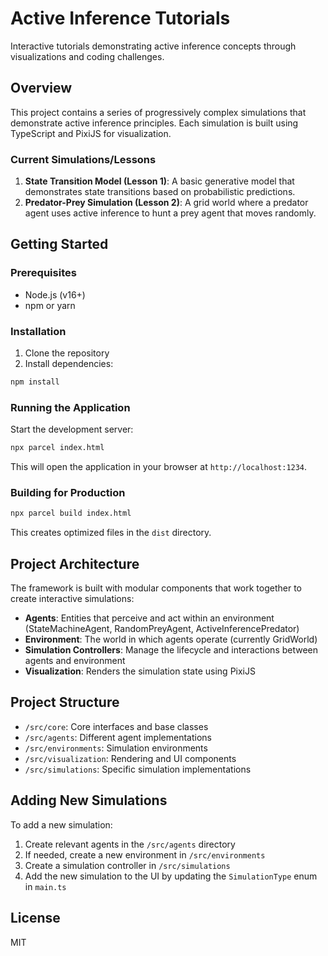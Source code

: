 # Active Inference Tutorials

Interactive tutorials demonstrating active inference concepts through visualizations and coding challenges.

## Overview

This project contains a series of progressively complex simulations that demonstrate active inference principles. Each simulation is built using TypeScript and PixiJS for visualization.

### Current Simulations/Lessons

1. **State Transition Model (Lesson 1)**: A basic generative model that demonstrates state transitions based on probabilistic predictions.
2. **Predator-Prey Simulation (Lesson 2)**: A grid world where a predator agent uses active inference to hunt a prey agent that moves randomly.

## Getting Started

### Prerequisites

- Node.js (v16+)
- npm or yarn

### Installation

1. Clone the repository
2. Install dependencies:

```bash
npm install
```

### Running the Application

Start the development server:

```bash
npx parcel index.html
```

This will open the application in your browser at `http://localhost:1234`.

### Building for Production

```bash
npx parcel build index.html
```

This creates optimized files in the `dist` directory.

## Project Architecture

The framework is built with modular components that work together to create interactive simulations:

- **Agents**: Entities that perceive and act within an environment (StateMachineAgent, RandomPreyAgent, ActiveInferencePredator)
- **Environment**: The world in which agents operate (currently GridWorld)
- **Simulation Controllers**: Manage the lifecycle and interactions between agents and environment
- **Visualization**: Renders the simulation state using PixiJS

## Project Structure

- `/src/core`: Core interfaces and base classes
- `/src/agents`: Different agent implementations
- `/src/environments`: Simulation environments
- `/src/visualization`: Rendering and UI components
- `/src/simulations`: Specific simulation implementations

## Adding New Simulations

To add a new simulation:

1. Create relevant agents in the `/src/agents` directory
2. If needed, create a new environment in `/src/environments`
3. Create a simulation controller in `/src/simulations`
4. Add the new simulation to the UI by updating the `SimulationType` enum in `main.ts`

## License

MIT